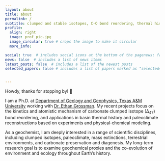 ```yaml
---
layout: about
title: about
permalink: /
subtitle: clumped and stable isotopes, C-O bond reordering, thermal history and paleoclimate
profile:
  align: right
  image: prof_pic.jpg
  image_circular: true # crops the image to make it circular
  more_info: 

social: true  # includes social icons at the bottom of the pagenews: false  # includes a list of news items
news: false  # includes a list of news items
latest_posts: false  # includes a list of the newest posts
selected_papers: false # includes a list of papers marked as "selected={true}"


---
```

Howdy, thanks for stopping by! 👋

I am a Ph.D. at <a href="https://artsci.tamu.edu/geology-geophysics/index.html">Department of Geology and Geophysics, Texas A&M University</a> working with [Dr. Ethan Grossman](https://artsci.tamu.edu/geology-geophysics/contact/profiles/ethan-grossman.html). My recent projects focus on the kinetics and atomistic mechanism of carbonate clumped isotope (∆<sub>47</sub>) bond reordering, and applications in basin thermal history and paleoclimate reconstructions based on experiments and physical-chemical modeling. 

As a geochemist, I am deeply interested in a range of scientific disciplines, including clumped isotopes, paleoclimate, mass extinctions, terrestrial environments, and carbonate preservation and diagenesis. My long-term research goal is to examine geochemical proxies and the co-evolution of environment and ecology throughout Earth’s history.